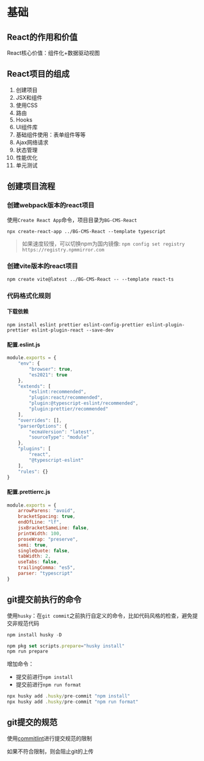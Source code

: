 # 基础


## React的作用和价值

React核心价值：组件化+数据驱动视图


## React项目的组成
1. 创建项目
2. JSX和组件
3. 使用CSS
4. 路由
5. Hooks
6. UI组件库
7. 基础组件使用：表单组件等等
8. Ajax网络请求
9. 状态管理
10. 性能优化
11. 单元测试



## 创建项目流程

### 创建webpack版本的react项目

使用`Create React App`命令，项目目录为`BG-CMS-React`

```shell
npx create-react-app ../BG-CMS-React --template typescript
```

> 如果速度较慢，可以切换npm为国内镜像: `npm config set registry https://registry.npmmirror.com`

### 创建vite版本的react项目

```shell
npm create vite@latest ../BG-CMS-React -- --template react-ts
```

### 代码格式化规则

#### 下载依赖
```shell
npm install eslint prettier eslint-config-prettier eslint-plugin-prettier eslint-plugin-react --save-dev
```

#### 配置.eslint.js

```js
module.exports = {
    "env": {
        "browser": true,
        "es2021": true
    },
    "extends": [
        "eslint:recommended",
        "plugin:react/recommended",
        "plugin:@typescript-eslint/recommended",
        "plugin:prettier/recommended"
    ],
    "overrides": [],
    "parserOptions": {
        "ecmaVersion": "latest",
        "sourceType": "module"
    },
    "plugins": [
        "react",
        "@typescript-eslint"
    ],
    "rules": {}
}
```


#### 配置.prettierrc.js

```js
module.exports = {
    arrowParens: "avoid",
    bracketSpacing: true,
    endOfLine: "lf",
    jsxBracketSameLine: false,
    printWidth: 100,
    proseWrap: "preserve",
    semi: true,
    singleQuote: false,
    tabWidth: 2,
    useTabs: false,
    trailingComma: "es5",
    parser: "typescript"
}
```


## git提交前执行的命令

使用`husky`：在`git commit`之前执行自定义的命令，比如代码风格的检查，避免提交非规范代码

```js
npm install husky -D
```

```js
npm pkg set scripts.prepare="husky install"
npm run prepare
```

增加命令：
- 提交前进行`npm install`
- 提交前进行`npm run format`
```js
npx husky add .husky/pre-commit "npm install"
npx husky add .husky/pre-commit "npm run format"
```


## git提交的规范

使用[commitlint](https://github.com/conventional-changelog/commitlint#getting-started)进行提交规范的限制

如果不符合限制，则会阻止git的上传